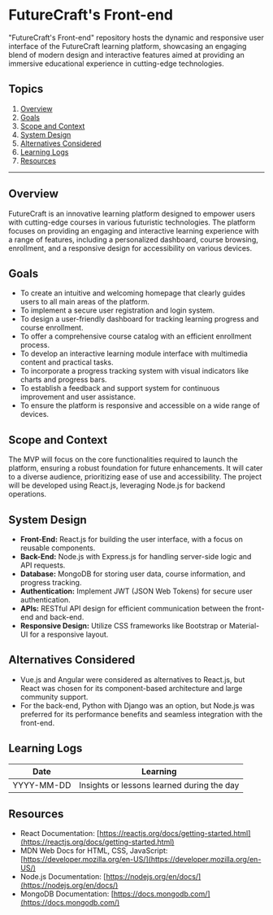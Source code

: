 # FutureCraft's Front-end

"FutureCraft's Front-end" repository hosts the dynamic and responsive user interface of the FutureCraft learning platform, showcasing an engaging blend of modern design and interactive features aimed at providing an immersive educational experience in cutting-edge technologies.

## Topics

1. [Overview](#overview)
2. [Goals](#goals)
3. [Scope and Context](#scope-and-context)
4. [System Design](#system-design)
5. [Alternatives Considered](#alternatives-considered)
6. [Learning Logs](#learning-logs)
7. [Resources](#resources)

---

## Overview

FutureCraft is an innovative learning platform designed to empower users with cutting-edge courses in various futuristic technologies. The platform focuses on providing an engaging and interactive learning experience with a range of features, including a personalized dashboard, course browsing, enrollment, and a responsive design for accessibility on various devices.

## Goals

- To create an intuitive and welcoming homepage that clearly guides users to all main areas of the platform.
- To implement a secure user registration and login system.
- To design a user-friendly dashboard for tracking learning progress and course enrollment.
- To offer a comprehensive course catalog with an efficient enrollment process.
- To develop an interactive learning module interface with multimedia content and practical tasks.
- To incorporate a progress tracking system with visual indicators like charts and progress bars.
- To establish a feedback and support system for continuous improvement and user assistance.
- To ensure the platform is responsive and accessible on a wide range of devices.

## Scope and Context

The MVP will focus on the core functionalities required to launch the platform, ensuring a robust foundation for future enhancements. It will cater to a diverse audience, prioritizing ease of use and accessibility. The project will be developed using React.js, leveraging Node.js for backend operations.

## System Design

- **Front-End:** React.js for building the user interface, with a focus on reusable components.
- **Back-End:** Node.js with Express.js for handling server-side logic and API requests.
- **Database:** MongoDB for storing user data, course information, and progress tracking.
- **Authentication:** Implement JWT (JSON Web Tokens) for secure user authentication.
- **APIs:** RESTful API design for efficient communication between the front-end and back-end.
- **Responsive Design:** Utilize CSS frameworks like Bootstrap or Material-UI for a responsive layout.

## Alternatives Considered

- Vue.js and Angular were considered as alternatives to React.js, but React was chosen for its component-based architecture and large community support.
- For the back-end, Python with Django was an option, but Node.js was preferred for its performance benefits and seamless integration with the front-end.

## Learning Logs

| Date       | Learning                                   |
|------------|--------------------------------------------|
| YYYY-MM-DD | Insights or lessons learned during the day |

## Resources

- React Documentation: [https://reactjs.org/docs/getting-started.html](https://reactjs.org/docs/getting-started.html)
- MDN Web Docs for HTML, CSS, JavaScript: [https://developer.mozilla.org/en-US/](https://developer.mozilla.org/en-US/)
- Node.js Documentation: [https://nodejs.org/en/docs/](https://nodejs.org/en/docs/)
- MongoDB Documentation: [https://docs.mongodb.com/](https://docs.mongodb.com/)
